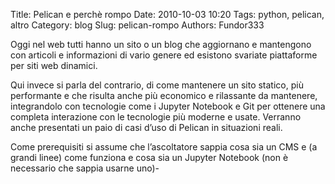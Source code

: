 Title: Pelican e perchè rompo
Date: 2010-10-03 10:20
Tags: python, pelican, altro
Category: blog
Slug: pelican-rompo
Authors: Fundor333

Oggi nel web tutti hanno un sito o un blog che aggiornano e mantengono con articoli e informazioni di vario genere ed esistono svariate piattaforme per siti web dinamici.

Qui invece si parla del contrario, di come mantenere un sito statico, più performante e che risulta anche più economico e rilassante da mantenere, integrandolo con tecnologie come i Jupyter Notebook e Git per ottenere una completa interazione con le tecnologie più moderne e usate. Verranno anche presentati un paio di casi d’uso di Pelican in situazioni reali.

Come prerequisiti si assume che l’ascoltatore sappia cosa sia un CMS e (a grandi linee) come funziona e cosa sia un Jupyter Notebook (non è necessario che sappia usarne uno)-

